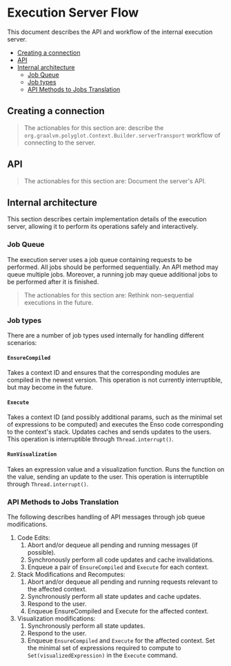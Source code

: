 # Execution Server Flow
This document describes the API and workflow of the internal execution server.

<!-- MarkdownTOC levels="2,3" autolink="true" -->

- [Creating a connection](#creating-a-connection)
- [API](#api)
- [Internal architecture](#internal-architecture)
   - [Job Queue](#job-queue)
   - [Job types](#job-types)
   - [API Methods to Jobs Translation](#api-methods-to-jobs-translation)

<!-- /MarkdownTOC -->

## Creating a connection
> The actionables for this section are:
> describe the `org.graalvm.polyglot.Context.Builder.serverTransport` workflow
> of connecting to the server.

## API
> The actionables for this section are:
> Document the server's API.

## Internal architecture
This section describes certain implementation details of the execution server,
allowing it to perform its operations safely and interactively.

### Job Queue
The execution server uses a job queue containing requests to be performed.
All jobs should be performed sequentially. An API method may queue multiple
jobs. Moreover, a running job may queue additional jobs to be performed after
it is finished.

> The actionables for this section are:
> Rethink non-sequential executions in the future.

### Job types
There are a number of job types used internally for handling different
scenarios:

#### `EnsureCompiled`
Takes a context ID and ensures that the corresponding modules are compiled in
the newest version.
This operation is not currently interruptible, but may become in the future.

#### `Execute`
Takes a context ID (and possibly additional params, such as the minimal set
of expressions to be computed) and executes the Enso code corresponding to the
context's stack. Updates caches and sends updates to the users.
This operation is interruptible through `Thread.interrupt()`.

#### `RunVisualization`
Takes an expression value and a visualization function. Runs the function
on the value, sending an update to the user.
This operation is interruptible through `Thread.interrupt()`.

### API Methods to Jobs Translation
The following describes handling of API messages through job queue
modifications.

1. Code Edits:
   1. Abort and/or dequeue all pending and running messages (if possible).
   2. Synchronously perform all code updates and cache invalidations.
   3. Enqueue a pair of `EnsureCompiled` and `Execute` for each context.
2. Stack Modifications and Recomputes:
   1. Abort and/or dequeue all pending and running requests relevant to the
      affected context.
   2. Synchronously perform all state updates and cache updates.
   3. Respond to the user.
   4. Enqueue EnsureCompiled and Execute for the affected context.
3. Visualization modifications:
   1. Synchronously perform all state updates.
   2. Respond to the user.
   3. Enqueue `EnsureCompiled` and `Execute` for the affected context.
      Set the minimal set of expressions required to compute to
      `Set(visualizedExpression)` in the `Execute` command.

